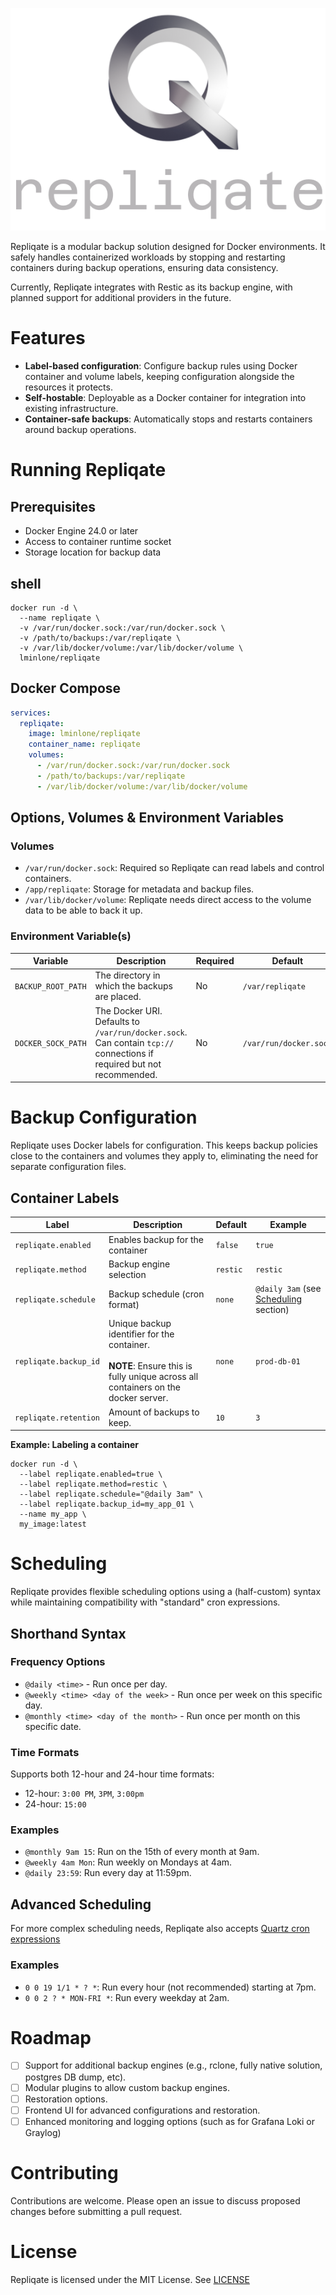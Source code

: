 ﻿<p align="center">
  <img src="Docs/heading.png">
</p>

Repliqate is a modular backup solution designed for Docker environments. It safely handles containerized workloads by stopping and restarting containers during backup operations, ensuring data consistency.

Currently, Repliqate integrates with Restic as its backup engine, with planned support for additional providers in the future.

# Features

- **Label-based configuration**: Configure backup rules using Docker container and volume labels, keeping configuration alongside the resources it protects.
- **Self-hostable**: Deployable as a Docker container for integration into existing infrastructure.
- **Container-safe backups**: Automatically stops and restarts containers around backup operations.

# Running Repliqate
## Prerequisites

- Docker Engine 24.0 or later
- Access to container runtime socket
- Storage location for backup data

## shell
```shell
docker run -d \
  --name repliqate \
  -v /var/run/docker.sock:/var/run/docker.sock \
  -v /path/to/backups:/var/repliqate \
  -v /var/lib/docker/volume:/var/lib/docker/volume \
  lminlone/repliqate
```

## Docker Compose
```yml
services:
  repliqate:
    image: lminlone/repliqate
    container_name: repliqate
    volumes:
      - /var/run/docker.sock:/var/run/docker.sock
      - /path/to/backups:/var/repliqate
      - /var/lib/docker/volume:/var/lib/docker/volume
```

## Options, Volumes & Environment Variables
### Volumes
- `/var/run/docker.sock`: Required so Repliqate can read labels and control containers.
- `/app/repliqate`: Storage for metadata and backup files.
- `/var/lib/docker/volume`: Repliqate needs direct access to the volume data to be able to back it up.

### Environment Variable(s)
| Variable             | Description                                                                                                           | Required | Default                 |
|----------------------|-----------------------------------------------------------------------------------------------------------------------|----------|-------------------------|
| `BACKUP_ROOT_PATH`   | The directory in which the backups are placed.                                                                        | No       | `/var/repliqate`        |
| `DOCKER_SOCK_PATH`   | The Docker URI. Defaults to `/var/run/docker.sock`. Can contain `tcp://` connections if required but not recommended. | No       | `/var/run/docker.sock`  |

# Backup Configuration
Repliqate uses Docker labels for configuration. This keeps backup policies close to the containers and volumes they apply to, eliminating the need for separate configuration files.

## Container Labels
| Label                  | Description                                                                                                                             | Default    | Example                                              |
|------------------------|-----------------------------------------------------------------------------------------------------------------------------------------|------------|------------------------------------------------------|
| `repliqate.enabled`    | Enables backup for the container                                                                                                        | `false`    | `true`                                               |
| `repliqate.method`     | Backup engine selection                                                                                                                 | `restic`   | `restic`                                             |
| `repliqate.schedule`   | Backup schedule (cron format)                                                                                                           | `none`     | `@daily 3am` (see [Scheduling](#scheduling) section) |
| `repliqate.backup_id`  | Unique backup identifier for the container.<br/><br/>**NOTE**: Ensure this is fully unique across all containers on the docker server.  | `none`     | `prod-db-01`                                         |
| `repliqate.retention`  | Amount of backups to keep.                                                                                                              | `10`       | `3`                                                  |

**Example: Labeling a container**
```shell
docker run -d \
  --label repliqate.enabled=true \
  --label repliqate.method=restic \
  --label repliqate.schedule="@daily 3am" \
  --label repliqate.backup_id=my_app_01 \
  --name my_app \
  my_image:latest
```

# Scheduling
Repliqate provides flexible scheduling options using a (half-custom) syntax while maintaining compatibility with "standard" cron expressions.

## Shorthand Syntax
### Frequency Options
- `@daily <time>` - Run once per day.
- `@weekly <time> <day of the week>` - Run once per week on this specific day.
- `@monthly <time> <day of the month>` - Run once per month on this specific date.

### Time Formats
Supports both 12-hour and 24-hour time formats:
- 12-hour: `3:00 PM`, `3PM`, `3:00pm`
- 24-hour: `15:00`

### Examples
- `@monthly 9am 15`: Run on the 15th of every month at 9am.
- `@weekly 4am Mon`: Run weekly on Mondays at 4am.
- `@daily 23:59`: Run every day at 11:59pm.

## Advanced Scheduling
For more complex scheduling needs, Repliqate also accepts [Quartz cron expressions](http://www.cronmaker.com)

### Examples
- `0 0 19 1/1 * ? *`: Run every hour (not recommended) starting at 7pm.
- `0 0 2 ? * MON-FRI *`: Run every weekday at 2am.

# Roadmap
- ☐ Support for additional backup engines (e.g., rclone, fully native solution, postgres DB dump, etc).
- ☐ Modular plugins to allow custom backup engines.
- ☐ Restoration options.
- ☐ Frontend UI for advanced configurations and restoration.
- ☐ Enhanced monitoring and logging options (such as for Grafana Loki or Graylog)

# Contributing
Contributions are welcome. Please open an issue to discuss proposed changes before submitting a pull request.

# License
Repliqate is licensed under the MIT License. See [LICENSE](License.md)
